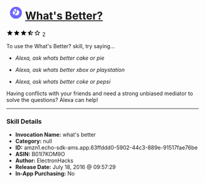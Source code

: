 # &nbsp;<img src="skill_icon" alt="What's Better? icon" width="36"> [What's Better?](http://alexa.amazon.com/#skills/amzn1.echo-sdk-ams.app.63ffddd0-5902-44c3-889e-91517fae76be)
![3.5 stars](../../images/ic_star_black_18dp_1x.png)![3.5 stars](../../images/ic_star_black_18dp_1x.png)![3.5 stars](../../images/ic_star_black_18dp_1x.png)![3.5 stars](../../images/ic_star_half_black_18dp_1x.png)![3.5 stars](../../images/ic_star_border_black_18dp_1x.png) 2

To use the What's Better? skill, try saying...

* *Alexa, ask whats better cake or pie*

* *Alexa, ask whats better xbox or playstation*

* *Alexa, ask whats better coke or pepsi*

Having conflicts with your friends and need a strong unbiased mediator to solve the questions? Alexa can help!

***

### Skill Details

* **Invocation Name:** what's better
* **Category:** null
* **ID:** amzn1.echo-sdk-ams.app.63ffddd0-5902-44c3-889e-91517fae76be
* **ASIN:** B01I7KOM9O
* **Author:** ElectronHacks
* **Release Date:** July 18, 2016 @ 09:57:29
* **In-App Purchasing:** No
